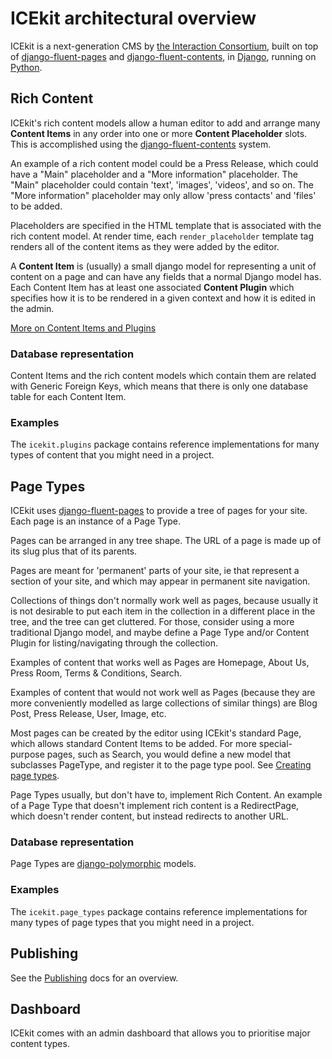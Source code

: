 # ICEkit architectural overview

ICEkit is a next-generation CMS by [the Interaction Consortium],
built on top of [django-fluent-pages] and [django-fluent-contents], in
[Django], running on [Python].

## Rich Content

ICEkit's rich content models allow a human editor to add and arrange many
**Content Items** in any order into one or more **Content Placeholder** slots.
This is accomplished using the [django-fluent-contents] system.

An example of a rich content model could be a Press Release, which could have a
"Main" placeholder and a "More information" placeholder. The "Main" placeholder
could contain 'text', 'images', 'videos', and so on. The "More information"
placeholder may only allow 'press contacts' and 'files' to be added.

Placeholders are specified in the HTML template that is associated with the
rich content model. At render time, each `render_placeholder` template tag
renders all of the content items as they were added by the editor.

A **Content Item** is (usually) a small django model for representing a unit
of content on a page and can have any fields that a normal Django model
has. Each Content Item has at least one associated **Content Plugin** which
specifies how it is to be rendered in a given context and how it is edited in
the admin.

[More on Content Items and Plugins](../howto/plugins.md)

### Database representation

Content Items and the rich content models which contain them are related with
Generic Foreign Keys, which means that there is only one database table for
each Content Item.

### Examples

The `icekit.plugins` package contains reference implementations for many types
of content that you might need in a project.

## Page Types

ICEkit uses [django-fluent-pages] to provide a tree of pages for your site.
Each page is an instance of a Page Type.

Pages can be arranged in any tree shape. The URL of a page is made up of its
slug plus that of its parents.

Pages are meant for 'permanent' parts of your site, ie that represent a section
of your site, and which may appear in permanent site navigation.

Collections of things don't normally work well as pages, because usually it is
not desirable to put each item in the collection in a different place in the
tree, and the tree can get cluttered. For those, consider using a more
traditional Django model, and maybe define a Page Type and/or Content Plugin
for listing/navigating through the collection.

Examples of content that works well as Pages are Homepage, About Us, Press
Room, Terms & Conditions, Search.

Examples of content that would not work well as Pages (because they are more
conveniently modelled as large collections of similar things) are Blog Post,
Press Release, User, Image, etc.

Most pages can be created by the editor using ICEkit's standard Page, which
allows standard Content Items to be added. For more special-purpose pages, such
as Search, you would define a new model that subclasses PageType, and register
it to the page type pool. See [Creating page types].

Page Types usually, but don't have to, implement Rich Content. An example of a
Page Type that doesn't implement rich content is a RedirectPage, which doesn't
render content, but instead redirects to another URL.

### Database representation

Page Types are [django-polymorphic] models.

### Examples

The `icekit.page_types` package contains reference implementations for many
types of page types that you might need in a project.

## Publishing

See the [Publishing] docs for an overview.

## Dashboard

ICEkit comes with an admin dashboard that allows you to prioritise major
content types.

[//]: # (Response Pages)

[django-fluent-contents]: https://github.com/edoburu/django-fluent-contents
[django-fluent-pages]: https://github.com/edoburu/django-fluent-pages
[django-polymorphic]: https://django-polymorphic.readthedocs.io/
[Django]: https://www.djangoproject.com
[Python]: https://www.python.org
[the Interaction Consortium]: https://interaction.net.au

[Publishing]: ../topics/publishing.md
[Creating page types]: howto/page-types.md

